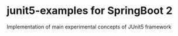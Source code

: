 # junit5-examples for SpringBoot 2

Implementation of main experimental concepts of JUnit5 framework
